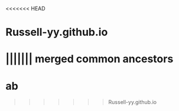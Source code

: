 <<<<<<< HEAD
# Russell-yy.github.io
||||||| merged common ancestors
=======
# ab
>>>>>>> Russell-yy.github.io
